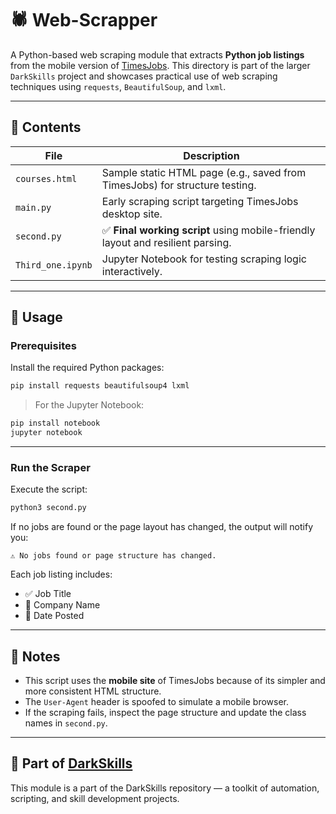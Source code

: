 # 🕷️ Web-Scrapper

A Python-based web scraping module that extracts **Python job listings** from the mobile version of [TimesJobs](https://m.timesjobs.com). This directory is part of the larger `DarkSkills` project and showcases practical use of web scraping techniques using `requests`, `BeautifulSoup`, and `lxml`.

---

## 📁 Contents

| File              | Description                                                                 |
|-------------------|-----------------------------------------------------------------------------|
| `courses.html`    | Sample static HTML page (e.g., saved from TimesJobs) for structure testing. |
| `main.py`         | Early scraping script targeting TimesJobs desktop site.                     |
| `second.py`       | ✅ **Final working script** using mobile-friendly layout and resilient parsing. |
| `Third_one.ipynb` | Jupyter Notebook for testing scraping logic interactively.                  |

---

## 🚀 Usage

### Prerequisites

Install the required Python packages:

```bash
pip install requests beautifulsoup4 lxml
````

> For the Jupyter Notebook:

```bash
pip install notebook
jupyter notebook
```

---

### Run the Scraper

Execute the script:

```bash
python3 second.py
```

If no jobs are found or the page layout has changed, the output will notify you:

```
⚠️ No jobs found or page structure has changed.
```

Each job listing includes:

* ✅ Job Title
* 🏢 Company Name
* 📅 Date Posted

---

## 📌 Notes

* This script uses the **mobile site** of TimesJobs because of its simpler and more consistent HTML structure.
* The `User-Agent` header is spoofed to simulate a mobile browser.
* If the scraping fails, inspect the page structure and update the class names in `second.py`.

---

## 🧠 Part of [DarkSkills](https://github.com/Mr-Ndi/DarkSkills)

This module is a part of the DarkSkills repository — a toolkit of automation, scripting, and skill development projects.

```